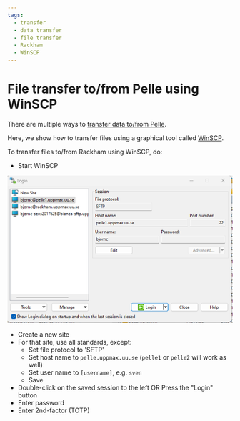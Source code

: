 ```yaml
---
tags:
  - transfer
  - data transfer
  - file transfer
  - Rackham
  - WinSCP
---
```


# File transfer to/from Pelle using WinSCP

There are multiple ways to [transfer data to/from Pelle](../cluster_guides/transfer_pelle.md).

Here, we show how to transfer files using a graphical tool called [WinSCP](../software/winscp.md).

To transfer files to/from Rackham using WinSCP, do:

- Start WinSCP

![WinSCP Pelle](./img/winscp_pelle_login.png)

- Create a new site
- For that site, use all standards, except:
    - Set file protocol to 'SFTP'
    - Set host name to `pelle.uppmax.uu.se` (``pelle1`` or ``pelle2`` will work as well)
    - Set user name to `[username]`, e.g. `sven`
    - Save
- Double-click on the saved session to the left OR Press the "Login" button
- Enter password
- Enter 2nd-factor (TOTP)
